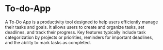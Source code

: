 # To-do-App
A To-Do App is a productivity tool designed to help users efficiently manage their tasks and goals. It allows users to create and organize tasks, set deadlines, and track their progress. Key features typically include task categorization by projects or priorities, reminders for important deadlines, and the ability to mark tasks as completed. 
